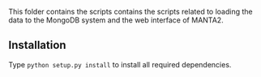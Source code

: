This folder contains the scripts contains the scripts related to loading the data to the MongoDB system and the web interface of MANTA2.

## Installation
Type `python setup.py install` to install all required dependencies.
